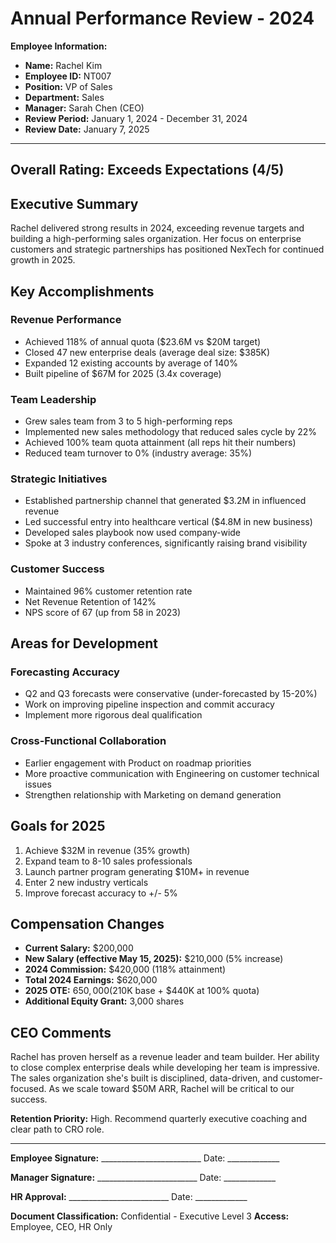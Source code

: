 # Annual Performance Review - 2024

**Employee Information:**
- **Name:** Rachel Kim
- **Employee ID:** NT007
- **Position:** VP of Sales
- **Department:** Sales
- **Manager:** Sarah Chen (CEO)
- **Review Period:** January 1, 2024 - December 31, 2024
- **Review Date:** January 7, 2025

---

## Overall Rating: Exceeds Expectations (4/5)

## Executive Summary

Rachel delivered strong results in 2024, exceeding revenue targets and building a high-performing sales organization. Her focus on enterprise customers and strategic partnerships has positioned NexTech for continued growth in 2025.

## Key Accomplishments

### Revenue Performance
- Achieved 118% of annual quota ($23.6M vs $20M target)
- Closed 47 new enterprise deals (average deal size: $385K)
- Expanded 12 existing accounts by average of 140%
- Built pipeline of $67M for 2025 (3.4x coverage)

### Team Leadership
- Grew sales team from 3 to 5 high-performing reps
- Implemented new sales methodology that reduced sales cycle by 22%
- Achieved 100% team quota attainment (all reps hit their numbers)
- Reduced team turnover to 0% (industry average: 35%)

### Strategic Initiatives
- Established partnership channel that generated $3.2M in influenced revenue
- Led successful entry into healthcare vertical ($4.8M in new business)
- Developed sales playbook now used company-wide
- Spoke at 3 industry conferences, significantly raising brand visibility

### Customer Success
- Maintained 96% customer retention rate
- Net Revenue Retention of 142%
- NPS score of 67 (up from 58 in 2023)

## Areas for Development

### Forecasting Accuracy
- Q2 and Q3 forecasts were conservative (under-forecasted by 15-20%)
- Work on improving pipeline inspection and commit accuracy
- Implement more rigorous deal qualification

### Cross-Functional Collaboration
- Earlier engagement with Product on roadmap priorities
- More proactive communication with Engineering on customer technical issues
- Strengthen relationship with Marketing on demand generation

## Goals for 2025

1. Achieve $32M in revenue (35% growth)
2. Expand team to 8-10 sales professionals
3. Launch partner program generating $10M+ in revenue
4. Enter 2 new industry verticals
5. Improve forecast accuracy to +/- 5%

## Compensation Changes

- **Current Salary:** $200,000
- **New Salary (effective May 15, 2025):** $210,000 (5% increase)
- **2024 Commission:** $420,000 (118% attainment)
- **Total 2024 Earnings:** $620,000
- **2025 OTE:** $650,000 ($210K base + $440K at 100% quota)
- **Additional Equity Grant:** 3,000 shares

## CEO Comments

Rachel has proven herself as a revenue leader and team builder. Her ability to close complex enterprise deals while developing her team is impressive. The sales organization she's built is disciplined, data-driven, and customer-focused. As we scale toward $50M ARR, Rachel will be critical to our success.

**Retention Priority:** High. Recommend quarterly executive coaching and clear path to CRO role.

---

**Employee Signature:** _________________________ Date: _____________

**Manager Signature:** _________________________ Date: _____________

**HR Approval:** _________________________ Date: _____________

**Document Classification:** Confidential - Executive Level 3
**Access:** Employee, CEO, HR Only
